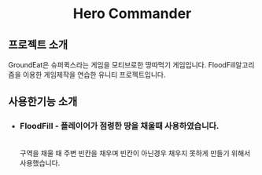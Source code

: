 <h1 align ="center">Hero Commander</h1>
<div align = "left">
  <h2>프로젝트 소개</h2>
  GroundEat은 슈퍼퀵스라는 게임을 모티브로한 땅따먹기 게임입니다. FloodFill알고리즘을 이용한 게임제작을 연습한 유니티 프로젝트입니다.
  <h2>사용한기능 소개</h2>
  <ul>
    <li><h3>FloodFill - 플레이어가 점령한 땅을 채울때 사용하였습니다.</h3>
    <br>구역을 채울 때 주변 빈칸을 채우며 빈칸이 아닌경우 채우지 못하게 만들기 위해서 사용했습니다.</li>
    </li>
  </ul>
</div>
